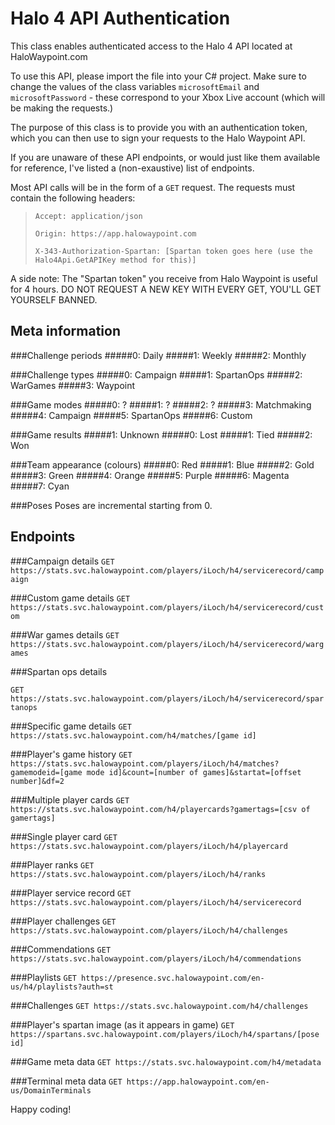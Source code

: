 Halo 4 API Authentication
=========================

This class enables authenticated access to the Halo 4 API located at HaloWaypoint.com

To use this API, please import the file into your C# project. Make sure to change the values of the class variables `microsoftEmail` and `microsoftPassword` - these correspond to your Xbox Live account (which will be making the requests.)

The purpose of this class is to provide you with an authentication token, which you can then use to sign your requests to the Halo Waypoint API.

If you are unaware of these API endpoints, or would just like them available for reference, I've listed a (non-exaustive) list of endpoints.

Most API calls will be in the form of a `GET` request. The requests must contain the following headers:

> `Accept: application/json`
>
> `Origin: https://app.halowaypoint.com`
>
> `X-343-Authorization-Spartan: [Spartan token goes here (use the Halo4Api.GetAPIKey method for this)]`

A side note: The "Spartan token" you receive from Halo Waypoint is useful for 4 hours. DO NOT REQUEST A NEW KEY WITH EVERY GET, YOU'LL GET YOURSELF BANNED.

Meta information
----------------

###Challenge periods
#####0: Daily
#####1: Weekly
#####2: Monthly

###Challenge types
#####0: Campaign
#####1: SpartanOps
#####2: WarGames
#####3: Waypoint

###Game modes
#####0: ?
#####1: ?
#####2: ?
#####3: Matchmaking
#####4: Campaign
#####5: SpartanOps
#####6: Custom

###Game results
#####1: Unknown
#####0: Lost
#####1: Tied
#####2: Won

###Team appearance (colours)
#####0: Red
#####1: Blue
#####2: Gold
#####3: Green
#####4: Orange
#####5: Purple
#####6: Magenta
#####7: Cyan

###Poses
Poses are incremental starting from 0.

Endpoints
---------

###Campaign details
`GET https://stats.svc.halowaypoint.com/players/iLoch/h4/servicerecord/campaign`

###Custom game details
`GET https://stats.svc.halowaypoint.com/players/iLoch/h4/servicerecord/custom`

###War games details
`GET https://stats.svc.halowaypoint.com/players/iLoch/h4/servicerecord/wargames`

###Spartan ops details

`GET https://stats.svc.halowaypoint.com/players/iLoch/h4/servicerecord/spartanops`

###Specific game details
`GET https://stats.svc.halowaypoint.com/h4/matches/[game id]`

###Player's game history
`GET https://stats.svc.halowaypoint.com/players/iLoch/h4/matches?gamemodeid=[game mode id]&count=[number of games]&startat=[offset number]&df=2`

###Multiple player cards
`GET https://stats.svc.halowaypoint.com/h4/playercards?gamertags=[csv of gamertags]`

###Single player card
`GET https://stats.svc.halowaypoint.com/players/iLoch/h4/playercard`

###Player ranks
`GET https://stats.svc.halowaypoint.com/players/iLoch/h4/ranks`

###Player service record
`GET https://stats.svc.halowaypoint.com/players/iLoch/h4/servicerecord`

###Player challenges
`GET https://stats.svc.halowaypoint.com/players/iLoch/h4/challenges`

###Commendations
`GET https://stats.svc.halowaypoint.com/players/iLoch/h4/commendations`

###Playlists
`GET https://presence.svc.halowaypoint.com/en-us/h4/playlists?auth=st`

###Challenges
`GET https://stats.svc.halowaypoint.com/h4/challenges`

###Player's spartan image (as it appears in game)
`GET https://spartans.svc.halowaypoint.com/players/iLoch/h4/spartans/[pose id]`

###Game meta data
`GET https://stats.svc.halowaypoint.com/h4/metadata`

###Terminal meta data
`GET https://app.halowaypoint.com/en-us/DomainTerminals`

Happy coding!

